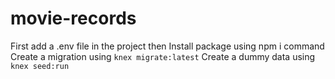 # movie-records

First add a .env file in the project then
Install package using npm i command
Create a migration using `knex migrate:latest`
Create a dummy data using `knex seed:run`